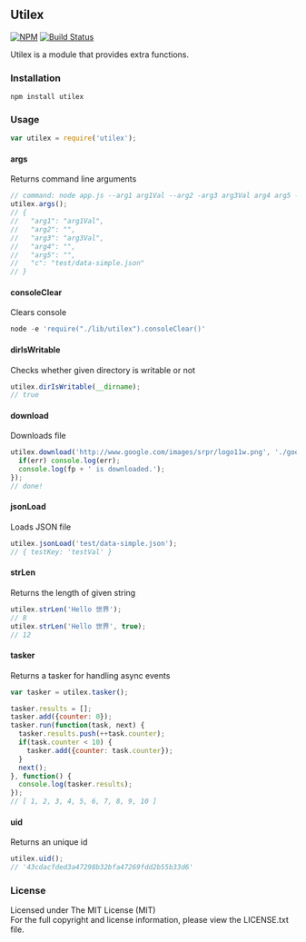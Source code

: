 ## Utilex

[![NPM][npm-image]][npm-url] [![Build Status][travis-image]][travis-url]

Utilex is a module that provides extra functions.

### Installation

```
npm install utilex
```

### Usage

```javascript
var utilex = require('utilex');
```

#### args

Returns command line arguments

```javascript
// command: node app.js --arg1 arg1Val --arg2 -arg3 arg3Val arg4 arg5 -c test/data-simple.json
utilex.args();
// {
//   "arg1": "arg1Val",
//   "arg2": "",
//   "arg3": "arg3Val",
//   "arg4": "",
//   "arg5": "",
//   "c": "test/data-simple.json"
// }
```

#### consoleClear

Clears console

```javascript
node -e 'require("./lib/utilex").consoleClear()'
```

#### dirIsWritable

Checks whether given directory is writable or not

```javascript
utilex.dirIsWritable(__dirname);
// true
```

#### download

Downloads file

```javascript
utilex.download('http://www.google.com/images/srpr/logo11w.png', './google-logo.png', function(err, fp) {
  if(err) console.log(err);
  console.log(fp + ' is downloaded.');
});
// done!
```

#### jsonLoad

Loads JSON file

```javascript
utilex.jsonLoad('test/data-simple.json');
// { testKey: 'testVal' }
```

#### strLen

Returns the length of given string

```javascript
utilex.strLen('Hello 世界');
// 8
utilex.strLen('Hello 世界', true);
// 12
```

#### tasker

Returns a tasker for handling async events

```javascript
var tasker = utilex.tasker();

tasker.results = [];
tasker.add({counter: 0});
tasker.run(function(task, next) {
  tasker.results.push(++task.counter);
  if(task.counter < 10) {
    tasker.add({counter: task.counter});
  }
  next();
}, function() {
  console.log(tasker.results);
});
// [ 1, 2, 3, 4, 5, 6, 7, 8, 9, 10 ]
```

#### uid

Returns an unique id

```javascript
utilex.uid();
// '43cdacfded3a47298b32bfa47269fdd2b55b33d6'
```

### License

Licensed under The MIT License (MIT)  
For the full copyright and license information, please view the LICENSE.txt file.

[npm-url]: http://npmjs.org/package/utilex
[npm-image]: https://badge.fury.io/js/utilex.png

[travis-url]: https://travis-ci.org/cmfatih/utilex
[travis-image]: https://travis-ci.org/cmfatih/utilex.svg?branch=master